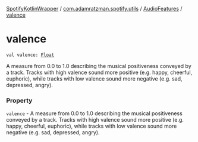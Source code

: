 [SpotifyKotlinWrapper](../../index.md) / [com.adamratzman.spotify.utils](../index.md) / [AudioFeatures](index.md) / [valence](./valence.md)

# valence

`val valence: `[`Float`](https://kotlinlang.org/api/latest/jvm/stdlib/kotlin/-float/index.html)

A measure from 0.0 to 1.0 describing the musical positiveness conveyed by a track.
Tracks with high valence sound more positive (e.g. happy, cheerful, euphoric), while tracks with low
valence sound more negative (e.g. sad, depressed, angry).

### Property

`valence` - A measure from 0.0 to 1.0 describing the musical positiveness conveyed by a track.
Tracks with high valence sound more positive (e.g. happy, cheerful, euphoric), while tracks with low
valence sound more negative (e.g. sad, depressed, angry).